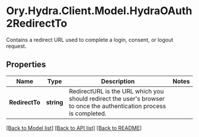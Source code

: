 # Ory.Hydra.Client.Model.HydraOAuth2RedirectTo
Contains a redirect URL used to complete a login, consent, or logout request.

## Properties

Name | Type | Description | Notes
------------ | ------------- | ------------- | -------------
**RedirectTo** | **string** | RedirectURL is the URL which you should redirect the user&#39;s browser to once the authentication process is completed. | 

[[Back to Model list]](../README.md#documentation-for-models) [[Back to API list]](../README.md#documentation-for-api-endpoints) [[Back to README]](../README.md)


